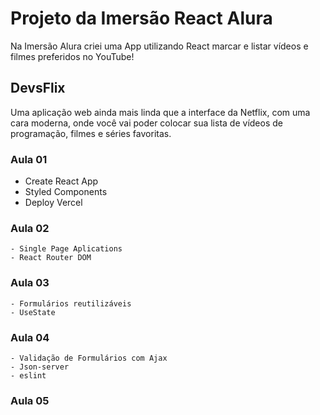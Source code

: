 # Projeto da Imersão React Alura

 Na Imersão Alura criei uma App utilizando React marcar e listar vídeos e filmes preferidos no YouTube!

## DevsFlix

 Uma aplicação web ainda mais linda que a interface da Netflix, com uma cara moderna, onde você vai poder colocar sua lista de vídeos de programação, filmes e séries favoritas.
 
### **Aula 01** 
 - Create React App
 - Styled Components
 - Deploy Vercel
 
### **Aula 02**  
	- Single Page Aplications
 	- React Router DOM

### **Aula 03**
	- Formulários reutilizáveis
	- UseState

### **Aula 04**
	- Validação de Formulários com Ajax
	- Json-server
	- eslint
 
### **Aula 05**